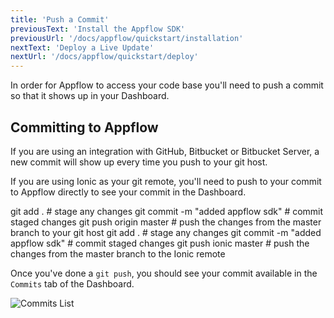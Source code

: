 ```yaml
---
title: 'Push a Commit'
previousText: 'Install the Appflow SDK'
previousUrl: '/docs/appflow/quickstart/installation'
nextText: 'Deploy a Live Update'
nextUrl: '/docs/appflow/quickstart/deploy'
---
```


In order for Appflow to access your code base you'll need to push a commit so that it shows up in your Dashboard.

## Committing to Appflow
If you are using an integration with GitHub, Bitbucket or Bitbucket Server, a new commit will show up every time you push to your git host.

If you are using Ionic as your git remote, you'll need to push to your commit to Appflow directly to see your commit in the Dashboard.

<docs-tabs>
<docs-tab tab="GitHub / Bitbucket">

<command-line>
<command-prompt>git add . # stage any changes</command-prompt>
<command-prompt>git commit -m "added appflow sdk" #  commit staged changes</command-prompt>
<command-prompt>git push origin master # push the changes from the master branch to your git host</command-prompt>
</command-line>

</docs-tab>
<docs-tab tab="Ionic Remote">

<command-line>
<command-prompt>git add . # stage any changes</command-prompt>
<command-prompt>git commit -m "added appflow sdk" #  commit staged changes</command-prompt>
<command-prompt>git push ionic master # push the changes from the master branch to the Ionic remote</command-prompt>
</command-line>
</docs-tab>
</docs-tabs>

Once you've done a `git push`, you should see your commit available in the `Commits` tab of the Dashboard.

![Commits List](/docs/assets/img/appflow/ss-commit-list.png)